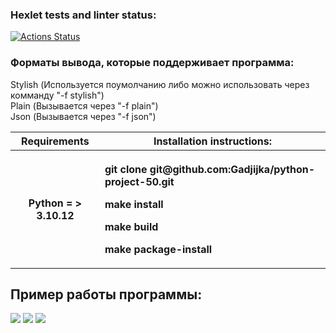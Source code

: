 ### Hexlet tests and linter status:
[![Actions Status](https://github.com/Gadjijka/python-project-50/actions/workflows/hexlet-check.yml/badge.svg)](https://github.com/Gadjijka/python-project-50/actions)


<h3>Форматы вывода, которые поддерживает программа:</h3>
<div>Stylish (Используется поумолчанию либо можно использовать через комманду "-f stylish")</div>
<div>Plain (Вызывается через "-f plain")</div>
<div>Json (Вызывается через "-f json")</div>


<table>
  <thead>
    <tr>
      <th>Requirements</th>
      <th>Installation instructions:</th>
    </tr>
  </thead>
  <tbody>
    <tr>
      <th>Python = > 3.10.12</th>
      <th>
          <p align="left">git clone git@github.com:Gadjijka/python-project-50.git</p>
          <p align="left">make install</p>
          <p align="left">make build</p>
          <p align="left">make package-install</p>
      </th>
    </tr>
  </tbody>
</table>


<h2>Пример работы программы:</h2>
<a href="https://asciinema.org/a/LXYBckL3urBysVeLkO1mt06pB" target="_blank"><img src="https://asciinema.org/a/LXYBckL3urBysVeLkO1mt06pB.svg" /></a>
<a href="https://asciinema.org/a/2918iVth8yDpXxebND6aBwRCS" target="_blank"><img src="https://asciinema.org/a/2918iVth8yDpXxebND6aBwRCS.svg" /></a>
<a href="https://asciinema.org/a/zUQk7XOLyDnY3oIp0VkKc2oGE" target="_blank"><img src="https://asciinema.org/a/zUQk7XOLyDnY3oIp0VkKc2oGE.svg" /></a>
